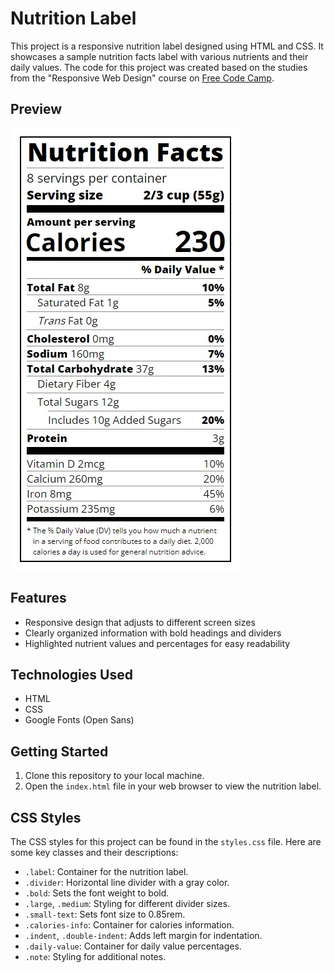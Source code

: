 # Nutrition Label

This project is a responsive nutrition label designed using HTML and CSS. It showcases a sample nutrition facts label with various nutrients and their daily values. The code for this project was created based on the studies from the "Responsive Web Design" course on [Free Code Camp](https://www.freecodecamp.org/).

## Preview

![Nutrition Label Preview](screen.jpg)

## Features

- Responsive design that adjusts to different screen sizes
- Clearly organized information with bold headings and dividers
- Highlighted nutrient values and percentages for easy readability

## Technologies Used

- HTML
- CSS
- Google Fonts (Open Sans)

## Getting Started

1. Clone this repository to your local machine.
2. Open the `index.html` file in your web browser to view the nutrition label.

## CSS Styles

The CSS styles for this project can be found in the `styles.css` file. Here are some key classes and their descriptions:

- `.label`: Container for the nutrition label.
- `.divider`: Horizontal line divider with a gray color.
- `.bold`: Sets the font weight to bold.
- `.large`, `.medium`: Styling for different divider sizes.
- `.small-text`: Sets font size to 0.85rem.
- `.calories-info`: Container for calories information.
- `.indent`, `.double-indent`: Adds left margin for indentation.
- `.daily-value`: Container for daily value percentages.
- `.note`: Styling for additional notes.
